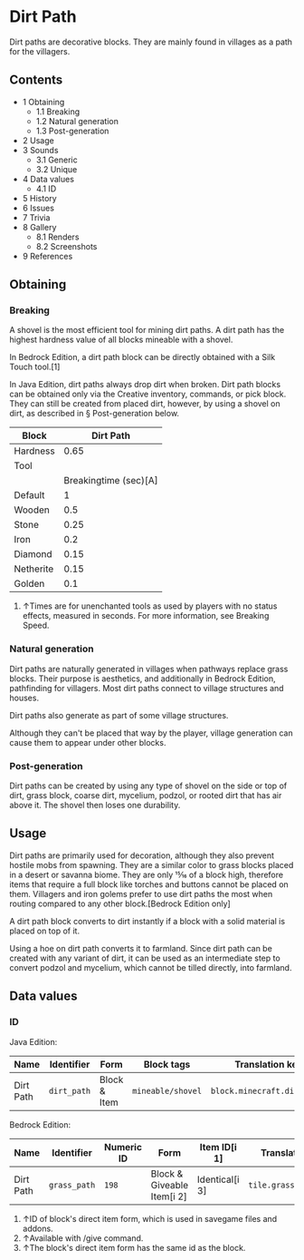 # Dirt Path
Dirt paths are decorative blocks. They are mainly found in villages as a path for the villagers.

## Contents
- 1 Obtaining
	- 1.1 Breaking
	- 1.2 Natural generation
	- 1.3 Post-generation
- 2 Usage
- 3 Sounds
	- 3.1 Generic
	- 3.2 Unique
- 4 Data values
	- 4.1 ID
- 5 History
- 6 Issues
- 7 Trivia
- 8 Gallery
	- 8.1 Renders
	- 8.2 Screenshots
- 9 References

## Obtaining
### Breaking
A shovel is the most efficient tool for mining dirt paths. A dirt path has the highest hardness value of all blocks mineable with a shovel.

In Bedrock Edition, a dirt path block can be directly obtained with a Silk Touch tool.[1]

In Java Edition, dirt paths always drop dirt when broken. Dirt path blocks can be obtained only via the Creative inventory, commands, or pick block. They can still be created from placed dirt, however, by using a shovel on dirt, as described in § Post-generation below.

| Block     | Dirt Path             |
|-----------|-----------------------|
| Hardness  | 0.65                  |
| Tool      |                       |
|           | Breakingtime (sec)[A] |
| Default   | 1                     |
| Wooden    | 0.5                   |
| Stone     | 0.25                  |
| Iron      | 0.2                   |
| Diamond   | 0.15                  |
| Netherite | 0.15                  |
| Golden    | 0.1                   |

1. ↑Times are for unenchanted tools as used by players with no status effects, measured in seconds. For more information, see Breaking Speed.

### Natural generation
Dirt paths are naturally generated in villages when pathways replace grass blocks.
Their purpose is aesthetics, and additionally in Bedrock Edition, pathfinding for villagers. Most dirt paths connect to village structures and houses.

Dirt paths also generate as part of some village structures.

Although they can't be placed that way by the player, village generation can cause them to appear under other blocks.

### Post-generation
Dirt paths can be created by using any type of shovel on the side or top of dirt, grass block, coarse dirt, mycelium, podzol, or rooted dirt that has air above it. The shovel then loses one durability.

## Usage
Dirt paths are primarily used for decoration, although they also prevent hostile mobs from spawning. They are a similar color to grass blocks placed in a desert or savanna biome. They are only 15⁄16 of a block high, therefore items that require a full block like torches and buttons cannot be placed on them. Villagers and iron golems prefer to use dirt paths the most when routing compared to any other block.‌[Bedrock Edition  only]

A dirt path block converts to dirt instantly if a block with a solid material is placed on top of it.

Using a hoe on dirt path converts it to farmland. Since dirt path can be created with any variant of dirt, it can be used as an intermediate step to convert podzol and mycelium, which cannot be tilled directly, into farmland.

## Data values
### ID
Java Edition:

| Name      | Identifier  | Form         | Block tags        | Translation key             |
|-----------|-------------|--------------|-------------------|-----------------------------|
| Dirt Path | `dirt_path` | Block & Item | `mineable/shovel` | `block.minecraft.dirt_path` |

Bedrock Edition:

| Name      | Identifier   | Numeric ID | Form                       | Item ID[i 1]   | Translation key        |
|-----------|--------------|------------|----------------------------|----------------|------------------------|
| Dirt Path | `grass_path` | `198`      | Block & Giveable Item[i 2] | Identical[i 3] | `tile.grass_path.name` |

1. ↑ID of block's direct item form, which is used in savegame files and addons.
2. ↑Available with /give command.
3. ↑The block's direct item form has the same id as the block.

